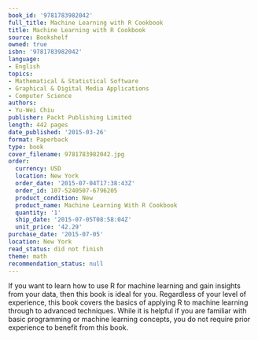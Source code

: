 ```yaml
---
book_id: '9781783982042'
full_title: Machine Learning with R Cookbook
title: Machine Learning with R Cookbook
source: Bookshelf
owned: true
isbn: '9781783982042'
language:
- English
topics:
- Mathematical & Statistical Software
- Graphical & Digital Media Applications
- Computer Science
authors:
- Yu-Wei Chiu
publisher: Packt Publishing Limited
length: 442 pages
date_published: '2015-03-26'
format: Paperback
type: book
cover_filename: 9781783982042.jpg
order:
  currency: USD
  location: New York
  order_date: '2015-07-04T17:38:43Z'
  order_id: 107-5240507-6796205
  product_condition: New
  product_name: Machine Learning With R Cookbook
  quantity: '1'
  ship_date: '2015-07-05T08:58:04Z'
  unit_price: '42.29'
purchase_date: '2015-07-05'
location: New York
read_status: did not finish
theme: math
recommendation_status: null
---
```

If you want to learn how to use R for machine learning and gain insights from your data, then this book is ideal for you. Regardless of your level of experience, this book covers the basics of applying R to machine learning through to advanced techniques. While it is helpful if you are familiar with basic programming or machine learning concepts, you do not require prior experience to benefit from this book.
